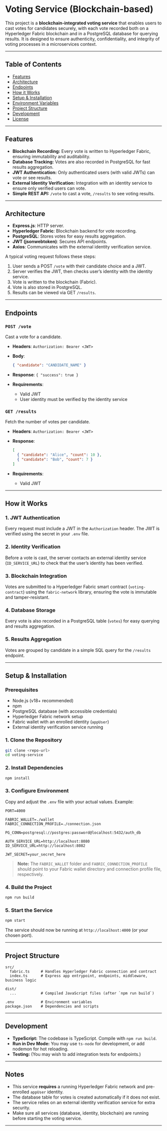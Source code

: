 # Voting Service (Blockchain-based)

This project is a **blockchain-integrated voting service** that enables users to cast votes for candidates securely, with each vote recorded both on a Hyperledger Fabric blockchain and in a PostgreSQL database for querying results. It is designed to ensure authenticity, confidentiality, and integrity of voting processes in a microservices context.

---

## Table of Contents

* [Features](#features)
* [Architecture](#architecture)
* [Endpoints](#endpoints)
* [How it Works](#how-it-works)
* [Setup & Installation](#setup--installation)
* [Environment Variables](#environment-variables)
* [Project Structure](#project-structure)
* [Development](#development)
* [License](#license)

---

## Features

* **Blockchain Recording:** Every vote is written to Hyperledger Fabric, ensuring immutability and auditability.
* **Database Tracking:** Votes are also recorded in PostgreSQL for fast results aggregation.
* **JWT Authentication:** Only authenticated users (with valid JWTs) can vote or see results.
* **External Identity Verification:** Integration with an identity service to ensure only verified users can vote.
* **Simple REST API:** `/vote` to cast a vote, `/results` to see voting results.

---

## Architecture

* **Express.js**: HTTP server.
* **Hyperledger Fabric**: Blockchain backend for vote recording.
* **PostgreSQL**: Stores votes for easy results aggregation.
* **JWT (jsonwebtoken)**: Secures API endpoints.
* **Axios**: Communicates with the external identity verification service.

A typical voting request follows these steps:

1. User sends a POST `/vote` with their candidate choice and a JWT.
2. Server verifies the JWT, then checks user’s identity with the identity service.
3. Vote is written to the blockchain (Fabric).
4. Vote is also stored in PostgreSQL.
5. Results can be viewed via GET `/results`.

---

## Endpoints

### `POST /vote`

Cast a vote for a candidate.

* **Headers**:
  `Authorization: Bearer <JWT>`
* **Body**:

  ```json
  { "candidate": "CANDIDATE_NAME" }
  ```
* **Response**:
  `{ "success": true }`
* **Requirements**:

  * Valid JWT
  * User identity must be verified by the identity service

### `GET /results`

Fetch the number of votes per candidate.

* **Headers**:
  `Authorization: Bearer <JWT>`
* **Response**:

  ```json
  [
    { "candidate": "Alice", "count": 10 },
    { "candidate": "Bob", "count": 7 }
  ]
  ```
* **Requirements**:

  * Valid JWT

---

## How it Works

### 1. **JWT Authentication**

Every request must include a JWT in the `Authorization` header. The JWT is verified using the secret in your `.env` file.

### 2. **Identity Verification**

Before a vote is cast, the server contacts an external identity service (`ID_SERVICE_URL`) to check that the user’s identity has been verified.

### 3. **Blockchain Integration**

Votes are submitted to a Hyperledger Fabric smart contract (`voting-contract`) using the `fabric-network` library, ensuring the vote is immutable and tamper-resistant.

### 4. **Database Storage**

Every vote is also recorded in a PostgreSQL table (`votes`) for easy querying and results aggregation.

### 5. **Results Aggregation**

Votes are grouped by candidate in a simple SQL query for the `/results` endpoint.

---

## Setup & Installation

### Prerequisites

* Node.js (v18+ recommended)
* npm
* PostgreSQL database (with accessible credentials)
* Hyperledger Fabric network setup
* Fabric wallet with an enrolled identity (`appUser`)
* External identity verification service running

### 1. Clone the Repository

```bash
git clone <repo-url>
cd voting-service
```

### 2. Install Dependencies

```bash
npm install
```

### 3. Configure Environment

Copy and adjust the `.env` file with your actual values. Example:

```env
PORT=4000

FABRIC_WALLET=./wallet
FABRIC_CONNECTION_PROFILE=./connection.json

PG_CONN=postgresql://postgres:password@localhost:5432/auth_db

AUTH_SERVICE_URL=http://localhost:8080
ID_SERVICE_URL=http://localhost:8082

JWT_SECRET=your_secret_here
```

> **Note:** The `FABRIC_WALLET` folder and `FABRIC_CONNECTION_PROFILE` should point to your Fabric wallet directory and connection profile file, respectively.

### 4. Build the Project

```bash
npm run build
```

### 5. Start the Service

```bash
npm start
```

The service should now be running at `http://localhost:4000` (or your chosen port).

---

## Project Structure

```
src/
  fabric.ts     # Handles Hyperledger Fabric connection and contract
  index.ts      # Express app entrypoint, endpoints, middleware, business logic

dist/
  ...           # Compiled JavaScript files (after `npm run build`)

.env            # Environment variables
package.json    # Dependencies and scripts
```

---

## Development

* **TypeScript:** The codebase is TypeScript. Compile with `npm run build`.
* **Run in Dev Mode:** You may use `ts-node` for development, or add nodemon for hot reloading.
* **Testing:** (You may wish to add integration tests for endpoints.)


---

## Notes

* This service **requires** a running Hyperledger Fabric network and pre-enrolled `appUser` identity.
* The database table for votes is created automatically if it does not exist.
* The service relies on an external identity verification service for extra security.
* Make sure all services (database, identity, blockchain) are running before starting the voting service.

---
